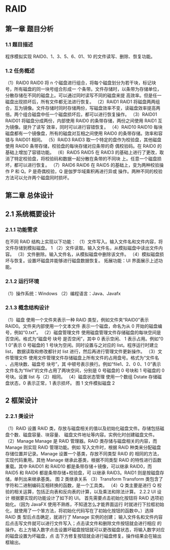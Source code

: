 # RAID
## 第一章 题目分析
### 1.1 题目描述 
程序模拟实现 RAID0、1、3、5、6、01、10 的文件读写、删除、恢复功能。 
### 1.2 任务概述 
（1）RAID0 RAID0 将 n 个磁盘进行组合，将每个磁盘划分为若干块，标记块号，所有磁盘的同一块号组合形成一 个条带。文件存储时，以条带为存储单位，分散存储在不同的磁盘上。可以通过同时读写不同的磁盘来提 高效率。但是任一磁盘出现损坏后，所有文件都无法进行恢复。 
（2）RAID1 RAID1 将磁盘两两组合，互为镜像。文件存储时同时存储两份，写磁盘效率不变，读磁盘效率提高两 倍。两个组合磁盘中任一个磁盘损坏后，都可以进行恢复操作。 
（3）RAID01 RAID01 将磁盘分成两份，内部使用 RAID0 的条带存储，两份之间使用 RAID1 互为镜像。提升了读写 效率，同时可以进行容错恢复。 
（4）RAID10 RAID10 每块磁盘都有一个镜像盘，所有的磁盘对互相之间使用 RAID0 的条带存储。效率和容错与 RAID01 相同。 
（5）RAID3 RAID3 取一个特定的盘作为校验盘，其他磁盘使用 RAID0 条带存储，校验盘的每块存储对应条带的奇 偶校验码。在 RAID0 的基础上增加了容错功能。 （6）RAID5 RAID5 在 RAID3 的基础上进行了更改，取消了特定校验盘，将校验码和数据一起分散在条带的不同块 上。任意一个磁盘损坏，都可以进行恢复。 
（7）RAID6 RAID6 在 RAID5 的基础上，变为两种校验操作 P 和 Q。P 是奇偶校验，Q 是伽罗华域乘积再进行异或 操作。两种不同的校验方法可以允许两个磁盘同时损坏。 
## 第二章 总体设计 
## 2.1 系统概要设计 
### 2.1.1 功能需求 
在不同 RAID 结构上实现以下功能： 
（1）文件写入。输入文件名和文件内容，将文件存储到模拟磁盘。 1
（2）文件读取。输入文件名，从模拟磁盘中读出文件内容。 
（3）文件删除。输入文件名，从模拟磁盘中删除该文件。 
（4）模拟磁盘损坏与恢复。设置坏磁盘并能够进行磁盘数据恢复。 拓展功能：UI 界面展示上述功能。
### 2.1.2 运行环境 
（1）操作系统：Windows （2）编程语言：Java、Javafx 
### 2.1.3 概念结构设计 
（1）磁盘 使用一个文件夹表示一种 RAID 类型，例如文件夹“RAID0”表示 RAID0。文件夹内部使用一个文本文件 表示一个磁盘，命名为从 0 开始的磁盘编号，例如“0.txt”。 
（2）磁盘管理文件 使用磁盘管理文件存储磁盘的每块空间是否空闲。格式为“磁盘号 块号 是否空闲”，其中 0 表示空闲、 1 表示占用。例如“0 1 0”表示 0 号磁盘的 1 号块为空闲。同时设置与之对应的 list。程序运行时建立 list， 数据读取和修改都针对 list 进行，然后再进行管理文件更新操作。 
（3）文件管理文件 使用文件管理文件存储磁盘上所有文件的占用盘号。格式为“文件名 、占用块数、磁盘号 块号”，其 中顿号表示换行。例如“file1、2、0 0、1 0”表示文件名为“file1”的文件占用了两块空间，分别是 0 号磁盘的 0 号块和 1 号磁盘的 0 号块。设置 list 与（2）相同。 
（4）磁盘状态管理 使用一个数组 Dstate 存储磁盘状态，0 表示正常，1 表示损坏。 图 1 文件模拟磁盘 2
## 2 框架设计
### 2.2.1 类设计 
 （1）RAID 设置 RAID 类，存放与磁盘相关的值以及初始化磁盘文件。存储包括磁盘个数、磁盘容量、块容量、 磁盘文件地址等内容。实例化时创建磁盘文件。 
 （2）Manage Manage 是 RAID 管理器。RAID 类存储与磁盘相关的内容，而 Manage 则实现 RAID 管理功能。例如 写入文件时，根据 RAID 种类来分配磁盘存储位置并记录。Manage 设置一个基类，存放不同类型 RAID 的 相同的方法，实现代码重用。其他 Manage 继承此基类，根据不同类型 RAID 的特性进行函数重载。其中 RAID01 和 RAID10 都是条带存储＋镜像，可以继承 RAID0，而 RAID5 和 RAID6 都是条带存储+校验盘，可 以继承 RAID3。RAID1 则是按磁盘存储，单列出来继承基类。 图 2 类继承关系 
 （3）Transform Transform 类包含了字符和二进制编码互相转换的函数，是一个工具类。
 （4）Q 类主要是进行 Q 校验的相关运算，包括正向表和反向表的计算，以及乘法和除法计算。 2.2.2 UI 设计 根据要实现的功能设计了如下的 UI。 首先需要点击初始化按钮将 RAID 选项初始化。（因为 JavaFX 使用不熟练，不知道怎么才能界面运行 时就进行下拉框初始化，就使用了一个笨方法，将初始化代码写在了初始化按钮的函数中。）选择 RAID 类 型后点击确定，就进行了 Manage 实例的创建； 输入文件名和文件内容后点击写文件就可以进行文件写入；点击读文件和删除文件按钮就会进行相应 的操作。右上方输入数字点击设置坏磁盘按钮就可以更改磁盘状态，将输入数字对应的磁盘设置为坏磁盘，点 击下方修复按钮就会进行磁盘修复。操作结果会在输出框输出。
